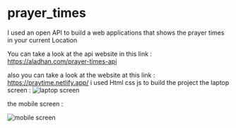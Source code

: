 # prayer_times
I used an open API to build a web applications that shows the prayer times in your current Location 

You can take a look at the api website in this link : 
https://aladhan.com/prayer-times-api

also you can take a look at the website at this link :
https://praytime.netlify.app/
i used Html css js to build the project
the laptop screen : 
![laptop screen](https://github.com/imadbenmadi/prayer_times/assets/106430872/8c496b42-6f95-41f6-b5ab-4bedd0ce0f80)

the mobile screen : 

![mobile screen](https://github.com/imadbenmadi/prayer_times/assets/106430872/7d937145-10fc-48c8-83bb-f458e4837ff6)
